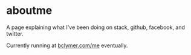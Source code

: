 aboutme
=======

A page explaining what I've been doing on stack, github, facebook, and twitter.

Currently running at [bclymer.com/me](http://www.bclymer.com/me) eventually.

